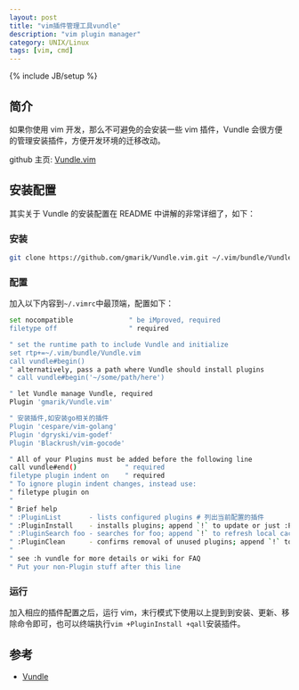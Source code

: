```yaml
---
layout: post
title: "vim插件管理工具vundle"
description: "vim plugin manager"
category: UNIX/Linux
tags: [vim, cmd]
---
```

{% include JB/setup %}

## 简介

如果你使用 vim 开发，那么不可避免的会安装一些 vim 插件，Vundle 会很方便的管理安装插件，方便开发环境的迁移改动。

github 主页: [Vundle.vim](https://github.com/gmarik/Vundle.vim)

## 安装配置

其实关于 Vundle 的安装配置在 README 中讲解的非常详细了，如下：

### 安装

``` bash
git clone https://github.com/gmarik/Vundle.vim.git ~/.vim/bundle/Vundle.vim
```

### 配置

加入以下内容到`~/.vimrc`中最顶端，配置如下：

``` bash
set nocompatible              " be iMproved, required
filetype off                  " required

" set the runtime path to include Vundle and initialize
set rtp+=~/.vim/bundle/Vundle.vim
call vundle#begin()
" alternatively, pass a path where Vundle should install plugins
" call vundle#begin('~/some/path/here')

" let Vundle manage Vundle, required
Plugin 'gmarik/Vundle.vim'

" 安装插件,如安装go相关的插件
Plugin 'cespare/vim-golang'
Plugin 'dgryski/vim-godef'
Plugin 'Blackrush/vim-gocode'

" All of your Plugins must be added before the following line
call vundle#end()            " required
filetype plugin indent on    " required
" To ignore plugin indent changes, instead use:
" filetype plugin on
"
" Brief help
" :PluginList       - lists configured plugins # 列出当前配置的插件
" :PluginInstall    - installs plugins; append `!` to update or just :PluginUpdate # 安装和更新插件
" :PluginSearch foo - searches for foo; append `!` to refresh local cache # 搜索github可用插件
" :PluginClean      - confirms removal of unused plugins; append `!` to auto-approve removal # 清理插件，追加!表示自动确认清除
"
" see :h vundle for more details or wiki for FAQ
" Put your non-Plugin stuff after this line
```

### 运行

加入相应的插件配置之后，运行 vim，末行模式下使用以上提到到安装、更新、移除命令即可，也可以终端执行`vim +PluginInstall +qall`安装插件。

## 参考

* [Vundle](https://github.com/gmarik/Vundle.vim)
